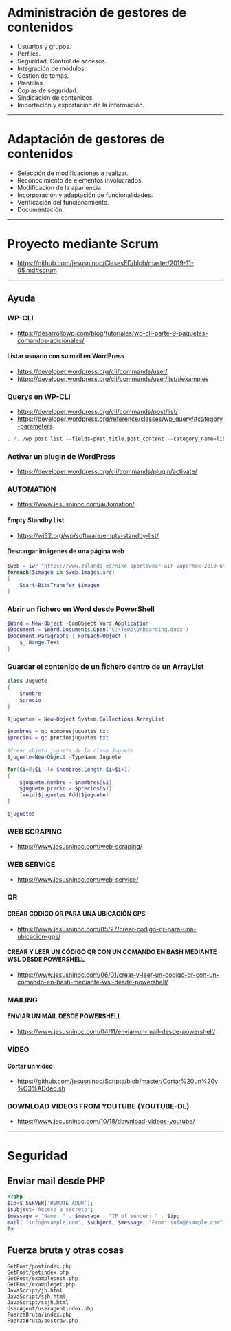 # Administración de gestores de contenidos
- Usuarios y grupos.
- Perfiles.
- Seguridad. Control de accesos.
- Integración de módulos.
- Gestión de temas.
- Plantillas.
- Copias de seguridad.
- Sindicación de contenidos.
- Importación y exportación de la información.

------------------------

# Adaptación de gestores de contenidos
- Selección de modificaciones a realizar.
- Reconocimiento de elementos involucrados.
- Modificación de la apariencia.
- Incorporación y adaptación de funcionalidades.
- Verificación del funcionamiento.
- Documentación. 

------------------------

# Proyecto mediante Scrum
* https://github.com/jesusninoc/ClasesED/blob/master/2019-11-05.md#scrum

-------------------------

## Ayuda

### WP-CLI
* https://desarrollowp.com/blog/tutoriales/wp-cli-parte-9-paquetes-comandos-adicionales/

#### Listar usuario con su mail en WordPress
* https://developer.wordpress.org/cli/commands/user/
* https://developer.wordpress.org/cli/commands/user/list/#examples

### Querys en WP-CLI
* https://developer.wordpress.org/cli/commands/post/list/
* https://developer.wordpress.org/reference/classes/wp_query/#category-parameters
```PowerShell
../../wp post list --fields=post_title,post_content --category_name=libros --format=json >> cervezas.json
```
### Activar un plugin de WordPress
* https://developer.wordpress.org/cli/commands/plugin/activate/

### AUTOMATION
* https://www.jesusninoc.com/automation/
#### Empty Standby List
* https://wj32.org/wp/software/empty-standby-list/
#### Descargar imágenes de una página web
```PowerShell
$web = iwr "https://www.zalando.es/nike-sportswear-air-vapormax-2019-utility-zapatillas-ni111a0iq-g11.html"
foreach($imagen in $web.Images.src)
{
    Start-BitsTransfer $imagen
}
```
### Abrir un fichero en Word desde PowerShell
```PowerShell
$Word = New-Object -ComObject Word.Application
$Document = $Word.Documents.Open('C:\Temp\Onboarding.docx')
$Document.Paragraphs | ForEach-Object {
    $_.Range.Text
}
```
### Guardar el contenido de un fichero dentro de un ArrayList
```PowerShell
class Juguete
{ 
    $nombre
    $precio
}

$juguetes = New-Object System.Collections.ArrayList

$nombres = gc nombresjuguetes.txt
$precios = gc preciosjuguetes.txt
 
#Crear objeto juguete de la clase Juguete
$juguete=New-Object -TypeName Juguete

for($i=0;$i -le $nombres.Length;$i=$i+1)
{
    $juguete.nombre = $nombres[$i]
    $juguete.precio = $precios[$i]
    [void]$juguetes.Add($juguete)
}

$juguetes
```

### WEB SCRAPING
* https://www.jesusninoc.com/web-scraping/

### WEB SERVICE
* https://www.jesusninoc.com/web-service/

### QR
#### CREAR CÓDIGO QR PARA UNA UBICACIÓN GPS
* https://www.jesusninoc.com/05/27/crear-codigo-qr-para-una-ubicacion-gps/
#### CREAR Y LEER UN CÓDIGO QR CON UN COMANDO EN BASH MEDIANTE WSL DESDE POWERSHELL
* https://www.jesusninoc.com/06/01/crear-y-leer-un-codigo-qr-con-un-comando-en-bash-mediante-wsl-desde-powershell/

### MAILING
#### ENVIAR UN MAIL DESDE POWERSHELL
* https://www.jesusninoc.com/04/11/enviar-un-mail-desde-powershell/

### VÍDEO
#### Cortar un vídeo
* https://github.com/jesusninoc/Scripts/blob/master/Cortar%20un%20v%C3%ADdeo.sh
### DOWNLOAD VIDEOS FROM YOUTUBE (YOUTUBE-DL)
* https://www.jesusninoc.com/10/18/download-videos-youtube/

-------------------------

# Seguridad
## Enviar mail desde PHP
```PHP
<?php
$ip=$_SERVER['REMOTE_ADDR'];
$subject="Acceso a secreto";
$message = "Name: " . $message . "IP of sender: " . $ip;
mail( "info@example.com", $subject, $message, "From: info@example.com" );
?>
```

## Fuerza bruta y otras cosas
```
GetPost/postindex.php
GetPost/getindex.php
GetPost/examplepost.php
GetPost/exampleget.php
JavaScript/jh.html
JavaScript/sjh.html
JavaScript/ssjh.html
UserAgent/useragentindex.php
FuerzaBruta/index.php
FuerzaBruta/postraw.php
```
